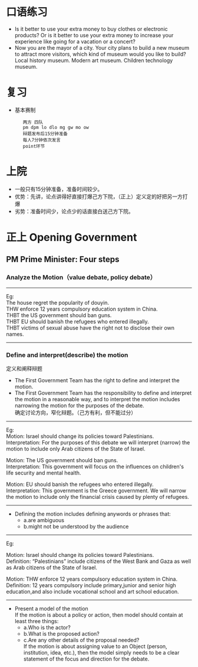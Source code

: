 # 口语练习
* Is it better to use your extra money to buy clothes or electronic products? Or is it better to use your extra money to increase your experience like going for a vacation or a concert?
* Now you are the mayor of a city. Your city plans to build a new museum to attract more visitors, which kind of museum would you like to build? Local history museum. Modern art museum. Children technology museum.
# 复习
* 基本赛制

         两方 四队
         pm dpm lo dlo mg gw mo ow
         辩题发布后15分钟准备
         每人7分钟依次发言
         point环节
# 上院
* 一般只有15分钟准备，准备时间较少。
* 优势：先讲，论点讲得好直接打爆己方下院，（正上）定义定的好把另一方打爆
* 劣势：准备时间少，论点少的话直接白送己方下院。

# 正上 Opening Government
## PM Prime Minister: Four steps
### Analyze the Motion（value debate, policy debate）
***
Eg:  
The house regret the popularity of douyin.  
THW enforce 12 years compulsory education system in China.  
THBT the US government should ban guns.  
THBT EU should banish the refugees who entered illegally.  
THBT victims of sexual abuse have the right not to disclose their own names.  
***
### Define and interpret(describe) the motion   
定义和阐释辩题
* The First Government Team has the right to define and interpret the motion.
* The First Government Team has the responsibility to define and interpret the motion in a reasonable way, and to interpret the motion includes narrowing the motion for the purposes of the debate.    
确定讨论方向，窄化辩题。（己方有利，但不能过分）
***
Eg:  
Motion: Israel should change its policies toward Palestinians.  
Interpretation: For the purposes of this debate we will interpret (narrow) the motion to include only Arab citizens of the      State of Israel.  
       
Motion: The US government should ban guns.  
Interpretation: This government will focus on the influences on children's life security and mental health.  
       
Motion: EU should banish the refugees who entered illegally.  
Interpretation: This government is the Greece government. We will narrow the motion to include only the financial crisis caused by plenty of refugees.  
***
* Defining the motion includes defining anywords or phrases that:  
   -  a.are ambiguous
   -  b.might not be understood by the audience
***
Eg:

Motion: Israel should change its policies toward Palestinians.   
Definition: “Palestinians” include citizens of the West Bank and Gaza as well as Arab citizens of the State of Israel.

Motion: THW enforce 12 years compulsory education system in China.   
Definition: 12 years compulsory include primary,junior and senior high education,and also include vocational school and art school education.
***
* Present a model of the motion  
If the motion is about a policy or action, then model should contain at least three things:
   - a.Who is the actor?
   - b.What is the proposed action?
   - c.Are any other details of the proposal needed?   
If the motion is about assigning value to an Object (person, institution, idea, etc.), then the model simply needs to be a clear statement of the focus and direction for the debate.


